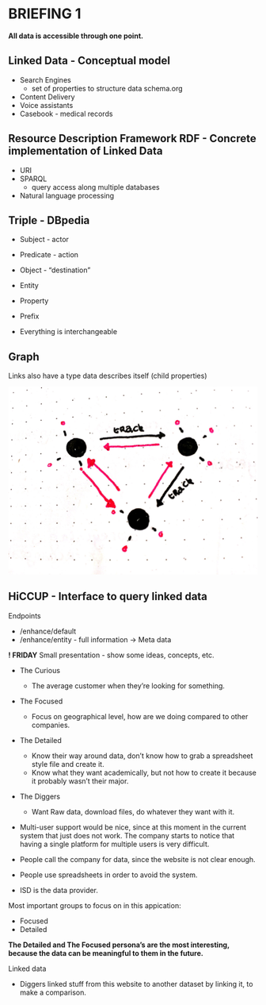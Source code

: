 # BRIEFING 1

**All data is accessible through one point.**

## Linked Data - Conceptual model
* Search Engines
    * set of properties to structure data schema.org
* Content Delivery
* Voice assistants
* Casebook - medical records

## Resource Description Framework RDF - Concrete implementation of Linked Data
* URI
* SPARQL
    * query access along multiple databases
* Natural language processing

## Triple - DBpedia
* Subject - actor
* Predicate - action
* Object - “destination”

* Entity
* Property
* Prefix
* Everything  is interchangeable

## Graph
Links also have a type data describes itself (child properties)

![Graph](./assets/triple.JPG)

## HiCCUP - Interface to query linked data

Endpoints
* /enhance/default
* /enhance/entity - full information -> Meta data

**! FRIDAY**
Small presentation - show some ideas, concepts, etc.

* The Curious
    * The average customer when they’re looking for something.
* The Focused
    * Focus on geographical level, how are we doing compared to other companies.
* The Detailed
    * Know their way around data, don’t know how to grab a spreadsheet style file and create it.
    * Know what they want academically, but not how to create it because it probably wasn’t their major.
* The Diggers
    * Want Raw data, download files, do whatever they want with it.

* Multi-user support would be nice, since at this moment in the current system that just does not work. The company starts to notice that having a single platform for multiple users is very difficult.
* People call the company for data, since the website is not clear enough.
* People use spreadsheets in order to avoid the system.
* ISD is the data provider.

Most important groups to focus on in this appication:
* Focused
* Detailed

**The Detailed and The Focused persona’s are the most interesting, because the data can be meaningful to them in the future.**

Linked data
* Diggers linked stuff from this website to another dataset by linking it, to make a comparison.
